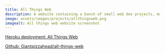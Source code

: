 ```yaml
---
title: All Things Web
description: A website containing a bunch of small web dev projects, made for learning purposes.
image: assets/images/projects/allthingsweb.png
imagealt: All things web website screenshot
---
```


[Heroku deployment: All Things Web](https://all-things-web.herokuapp.com/)

[Github: Giantpizzahead/all-things-web](https://github.com/Giantpizzahead/all-things-web)